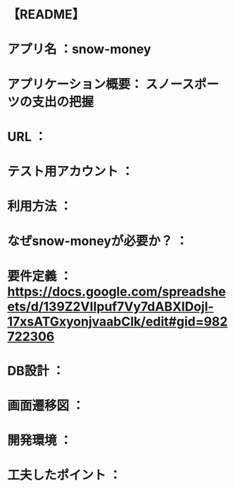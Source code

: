# 【README】

# アプリ名 ：snow-money

# アプリケーション概要： スノースポーツの支出の把握

# URL ：

# テスト用アカウント ：

# 利用方法 ：

# なぜsnow-moneyが必要か？ ：

# 要件定義 ：https://docs.google.com/spreadsheets/d/139Z2VIIpuf7Vy7dABXlDojl-17xsATGxyonjvaabClk/edit#gid=982722306

# DB設計 ：

# 画面遷移図 ：

# 開発環境 ：

# 工夫したポイント ：


